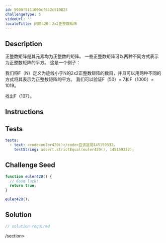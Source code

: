 ```yaml
---
id: 5900f5111000cf542c510023
challengeType: 5
videoUrl: ''
localeTitle: 问题420：2x2正整数矩阵
---
```


## Description
<section id="description">
正整数矩阵是其元素均为正整数的矩阵。
一些正整数矩阵可以两种不同方式表示为正整数矩阵的平方。 这是一个例子：





我们将F（N）定义为迹线小于N的2x2正整数矩阵的数目，并且可以用两种不同的方式将其表示为正整数矩阵的平方。
我们可以验证F（50）= 7和F（1000）= 1019。



找出F（107）。
</section>

## Instructions
<section id="instructions">
</section>

## Tests
<section id='tests'>

```yml
tests:
  - text: <code>euler420()</code>应该返回145159332。
    testString: assert.strictEqual(euler420(), 145159332);

```

</section>

## Challenge Seed
<section id='challengeSeed'>

<div id='js-seed'>

```js
function euler420() {
  // Good luck!
  return true;
}

euler420();

```

</div>



</section>

## Solution
<section id='solution'>

```js
// solution required
```

/section>
